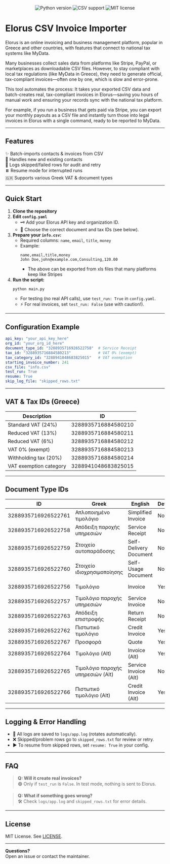 <p align="center">
  <img src="https://img.shields.io/badge/Python-3.8%2B-blue?logo=python" alt="Python version">
  <img src="https://img.shields.io/badge/CSV%20Input-Yes-brightgreen" alt="CSV support">
  <img src="https://img.shields.io/badge/License-MIT-yellow.svg" alt="MIT license">
</p>

# Elorus CSV Invoice Importer

Elorus is an online invoicing and business management platform, popular in Greece and other countries, with features that connect to national tax systems like MyData.

Many businesses collect sales data from platforms like Stripe, PayPal, or marketplaces as downloadable CSV files. However, to stay compliant with local tax regulations (like MyData in Greece), they need to generate official, tax-compliant invoices—often one by one, which is slow and error-prone.

This tool automates the process:
It takes your exported CSV data and batch-creates real, tax-compliant invoices in Elorus—saving you hours of manual work and ensuring your records sync with the national tax platform.

For example, if you run a business that gets paid via Stripe, you can export your monthly payouts as a CSV file and instantly turn those into legal invoices in Elorus with a single command, ready to be reported to MyData.

---

## Features

✨ Batch-imports contacts & invoices from CSV  
🔎 Handles new and existing contacts  
📝 Logs skipped/failed rows for audit and retry  
⏸️ Resume mode for interrupted runs  
🇬🇷 Supports various Greek VAT & document types  

---

## Quick Start

1. **Clone the repository**
2. **Edit `config.yaml`**  
   - 🗝️ Add your Elorus API key and organization ID.
   - 📄 Choose the correct document and tax IDs (see below).
3. **Prepare your `info.csv`:**
   - Required columns: `name`, `email`, `title`, `money`
   - Example:
     ```
     name,email,title,money
     John Doe,john@example.com,Consulting,120.00
     ```
     - The above can be exported from xls files that many platforms keep like Stripes
4. **Run the script:**
   ```bash
   python main.py
   ```
   - For testing (no real API calls), use `test_run: True` in `config.yaml`.
   - ⚡ For real invoices, set `test_run: False` (use with caution!).

---

## Configuration Example

```yaml
api_key: "your_api_key_here"
org_id: "your_org_id_here"
document_type_id: "3288935716926522758"  # Service Receipt
tax_id: "3288935716884580213"            # VAT 0% (exempt)
tax_category_id: "3288941048683825015"   # VAT exemption
starting_invoice_number: 241
csv_file: "info.csv"
test_run: True
resume: True
skip_log_file: "skipped_rows.txt"
```

---

## VAT & Tax IDs (Greece)

| Description            | ID                |
|------------------------|-------------------|
| Standard VAT (24%)     | 3288935716884580210 |
| Reduced VAT (13%)      | 3288935716884580211 |
| Reduced VAT (6%)       | 3288935716884580212 |
| VAT 0% (exempt)        | 3288935716884580213 |
| Withholding tax (20%)  | 3288935716884580214 |
| VAT exemption category | 3288941048683825015 |

---

## Document Type IDs

| ID                  | Greek                             | English                | Default | Description                         |
|---------------------|-----------------------------------|------------------------|---------|-------------------------------------|
| 3288935716926522761 | Απλοποιημένο τιμολόγιο            | Simplified Invoice     | No      | Simplified invoicing                |
| 3288935716926522758 | Απόδειξη παροχής υπηρεσιών        | Service Receipt        | No      | Receipt for services                |
| 3288935716926522759 | Στοιχείο αυτοπαράδοσης            | Self-Delivery Document | No      | Internal delivery records           |
| 3288935716926522760 | Στοιχείο ιδιοχρησιμοποίησης        | Self-Usage Document    | No      | For internal/personal use           |
| 3288935716926522756 | Τιμολόγιο                         | Invoice                | Yes     | Standard invoice (default)          |
| 3288935716926522757 | Τιμολόγιο παροχής υπηρεσιών       | Service Invoice        | No      | Invoice for services                |
| 3288935716926522763 | Απόδειξη επιστροφής               | Return Receipt         | No      | Receipt for returns                 |
| 3288935716926522762 | Πιστωτικό τιμολόγιο               | Credit Invoice         | Yes     | Credit invoice                      |
| 3288935716926522767 | Προσφορά                          | Quote                  | Yes     | Quote                               |
| 3288935716926522764 | Τιμολόγιο (Alt)                   | Invoice (Alt)          | Yes     | Invoice variant                     |
| 3288935716926522765 | Τιμολόγιο παροχής υπηρεσιών (Alt) | Service Invoice (Alt)  | No      | Service invoice variant             |
| 3288935716926522766 | Πιστωτικό τιμολόγιο (Alt)         | Credit Invoice (Alt)   | Yes     | Credit invoice variant              |

---

## Logging & Error Handling

- 📄 All logs are saved to `logs/app.log` (rotates automatically).  
- ❌ Skipped/problem rows go to `skipped_rows.txt` for review or retry.  
- ▶️ To resume from skipped rows, set `resume: True` in your config.  

---

## FAQ

> **Q: Will it create real invoices?**  
> 🟢 Only if `test_run` is `False`. In test mode, nothing is sent to Elorus.

> **Q: What if something goes wrong?**  
> 🛠️ Check `logs/app.log` and `skipped_rows.txt` for error details.

---

## License

MIT License. See [LICENSE](LICENSE).

---

**Questions?**  
Open an issue or contact the maintainer.


